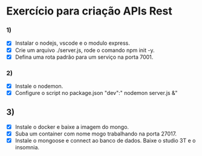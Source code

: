
# Exercício para criação APIs Rest

### 1)

- [x] Instalar o nodejs, vscode e o modulo express.
- [x] Crie um arquivo ./server.js, rode o comando npm init -y.
- [x] Defina uma rota padrão para um serviço na porta 7001.

### 2)
- [x] Instale o nodemon.
- [x] Configure o script no package.json "dev":" nodemon server.js &"

## 3)
- [x] Instale o docker e baixe a imagem do mongo. 
- [x] Suba um container com nome mogo trabalhando na porta 27017.
- [x] Instale o mongoose e connect ao banco de dados. Baixe o studio 3T e o insomnia.